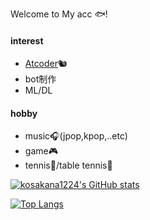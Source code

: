 Welcome to My acc 🐟!
#### interest
- [Atcoder](https://atcoder.jp/users/kosakana1224)🐿
- bot制作 
- ML/DL

#### hobby
- music🎧(jpop,kpop,..etc)
- game🎮
- tennis🎾/table tennis🏓

[![kosakana1224's GitHub stats](https://github-readme-stats.vercel.app/api?username=kosakana1224&count_private=true&show_icons=true&theme=dracula)](https://github.com/kosakana1224/github-readme-stats)

[![Top Langs](https://github-readme-stats.vercel.app/api/top-langs/?username=kosakana1224&theme=vue-dark&show_icons=true&layout=compact)](https://github.com/kosakana1224/github-readme-stats)

